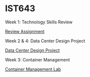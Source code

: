 # IST643

Week 1: Technology Skills Review

[Review Assignment](https://github.com/dirtyredbeard/IST643/blob/master/Review/review.md)

Week 2 & 4: Data Center Design Project

[Data Center Design Project](https://github.com/dirtyredbeard/IST643/blob/master/DataCenterDesignProject/DataCenterDesignProject.md)

Week 3: Container Management

[Container Management Lab]()